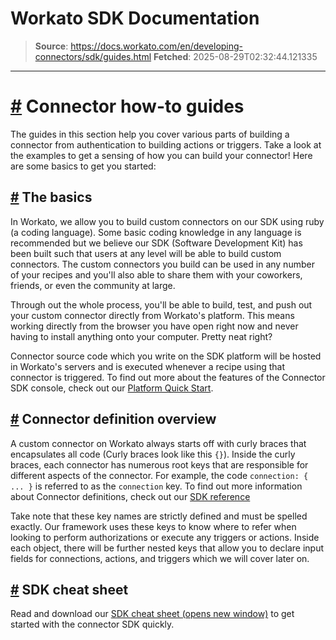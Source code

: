 # Workato SDK Documentation

> **Source**: https://docs.workato.com/en/developing-connectors/sdk/guides.html
> **Fetched**: 2025-08-29T02:32:44.121335

---

# [#](<#connector-how-to-guides>) Connector how-to guides

The guides in this section help you cover various parts of building a connector from authentication to building actions or triggers. Take a look at the examples to get a sensing of how you can build your connector! Here are some basics to get you started:

## [#](<#the-basics>) The basics

In Workato, we allow you to build custom connectors on our SDK using ruby (a coding language). Some basic coding knowledge in any language is recommended but we believe our SDK (Software Development Kit) has been built such that users at any level will be able to build custom connectors. The custom connectors you build can be used in any number of your recipes and you'll also able to share them with your coworkers, friends, or even the community at large.

Through out the whole process, you'll be able to build, test, and push out your custom connector directly from Workato's platform. This means working directly from the browser you have open right now and never having to install anything onto your computer. Pretty neat right?

Connector source code which you write on the SDK platform will be hosted in Workato's servers and is executed whenever a recipe using that connector is triggered. To find out more about the features of the Connector SDK console, check out our [Platform Quick Start](</developing-connectors/sdk/quickstart/quickstart.html>).

## [#](<#connector-definition-overview>) Connector definition overview

A custom connector on Workato always starts off with curly braces that encapsulates all code (Curly braces look like this `{}`). Inside the curly braces, each connector has numerous root keys that are responsible for different aspects of the connector. For example, the code `connection: { ... }` is referred to as the `connection` key. To find out more information about Connector definitions, check out our [SDK reference](</developing-connectors/sdk/sdk-reference.html>)

Take note that these key names are strictly defined and must be spelled exactly. Our framework uses these keys to know where to refer when looking to perform authorizations or execute any triggers or actions. Inside each object, there will be further nested keys that allow you to declare input fields for connections, actions, and triggers which we will cover later on.

## [#](<#sdk-cheat-sheet>) SDK cheat sheet

Read and download our [SDK cheat sheet (opens new window)](<https://public-workato-files.s3.us-east-2.amazonaws.com/Uploads/workato_connector_sdk_cheat_sheet.pdf>) to get started with the connector SDK quickly.
